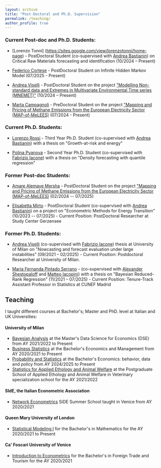 ```yaml
---
layout: archive
title: "Post-Doctoral and Ph.D. Supervision"
permalink: /teaching/
author_profile: true
---
```


### Current Post-doc and Ph.D. Students:

* [Lorenzo Tonni] (https://sites.google.com/view/lorenzotonni/home-page) - PostDoctoral Student (co-supervised with [Andrea Bastianin](https://sites.google.com/view/andrea-bastianin)) on Critical Raw Materials forecasting and identification (10/2024 – Present)

* [Federico Cortese](https://www.unimi.it/it/ugov/person/federico-cortese) - PostDoctoral Student on Infinite Hidden Markov Model (07/2025 - Present)

* [Andrea Viselli](https://andreaviselli.github.io) - PostDoctoral Student on the project ["Modelling Non-standard data and Extremes in Multivariate Environmental Time series (MNEMET)"](https://rossiniluca.github.io/Mnemet/) (10/2024 – Present)

* [Marta Campagnoli](https://www.unimi.it/it/ugov/person/marta-campagnoli) - PreDoctoral Student on the project ["Mapping and Pricing of Methane Emissions from the European Electricity Sector (MAP-of-MeLEES)](https://rossiniluca.github.io/MAP-of-MeLEES/) (07/2024 - Present)

### Current Ph.D. Students:

* [Lorenzo Rossi](https://www.linkedin.com/in/lorenzo-rossi-227979168/) - Third Year Ph.D. Student (co-supervised with [Andrea Bastianin](https://sites.google.com/view/andrea-bastianin)) with a thesis on "Growth-at-risk and energy" 

* [Polina Pyanova](https://www.linkedin.com/in/polina-pyanova-446558250/?originalSubdomain=it) - Second Year Ph.D. Student (co-supervised with [Fabrizio Iacone](https://www.unimi.it/it/ugov/person/fabrizio-iacone)) with a thesis on "Density forecasting with quantile regression"

### Former Post-doc Students:

* [Amare Alemaye Mersha](https://sites.google.com/view/amare-alemaye-mersha) - PostDoctoral Student on the project ["Mapping and Pricing of Methane Emissions from the European Electricity Sector (MAP-of-MeLEES)](https://rossiniluca.github.io/MAP-of-MeLEES/) (02/2024 -- 07/2025)
  
* [Elisabetta Mirto](https://sites.google.com/view/elisabettamirto) - PostDoctoral Student (co-supervised with [Andrea Bastianin](https://sites.google.com/view/andrea-bastianin)) on a project on "Econometric Methods for Energy Transition" (10/2023 -- 07/2025) - Current Position: PostDoctoral Researcher at Study Center Gerzensee

### Former Ph.D. Students:

* [Andrea Viselli](https://andreaviselli.github.io) (co-supervised with [Fabrizio Iacone](https://www.unimi.it/it/ugov/person/fabrizio-iacone)) thesis at University of Milan on "Nowcasting and forecast evaluation under large instabilities" (09/2021 – 02/2025) - Current Position: Postdoctoral Researcher at University of Milan.

* [Maria Fernanda Pintado Serrano](https://www.qmul.ac.uk/maths/profiles/pintadoserranom.html) - (co-supervised with [Alexander Shestopaloff](https://www.qmul.ac.uk/maths/profiles/shestopaloffa.html) and [Matteo Iacopini](https://matteoiacopini.github.io)) with a thesis on "Bayesian Reduced-Rank Regression" (11/2021 – 07/2025) - Current Position: Tenure-Track Assistant Professor in Statistics at CUNEF Madrid

Teaching
-----

I taught different courses at Bachelor's; Master and PhD. level at Italian and UK Universities:

#### University of Milan
* [Bayesian Analysis](https://www.unimi.it/it/corsi/insegnamenti-dei-corsi-di-laurea/2022/bayesian-analysis) at the Master's Data Science for Economics (DSE) from AY 2021/2022 to Present
* [Business Statistics](https://www.unimi.it/it/corsi/insegnamenti-dei-corsi-di-laurea/2022/bayesian-analysis) at the Bachelor's Economics and Management from AY 2020/2021 to Present
* [Probability and Statistics](https://www.unimi.it/it/corsi/insegnamenti-dei-corsi-di-laurea/2025/probability-and-statistics) at the Bachelor's Economics: behavior, data and policy from AY 2024/2025 to Present
* [Statistics for Applied Ethology and Animal Welfare]() at the Postgraduate School of Applied Ethology and Animal Welfare in  Veterinary specialization school for the AY 2021/2022

#### SIdE, the Italian Econometric Association
* [Network Econometrics](https://www.side-iea.it/events/courses/network-econometrics-2023) SiDE Summer School taught in Venice from AY 2020/2021

#### Queen Mary University of London
* [Statistical Modeling I]() for the Bachelor's in Mathematics  for the AY 2020/2021 to Present

#### Ca' Foscari University of Venice
* [Introduction to Econometrics]() for the Bachelor's in Foreign Trade and Tourism for the AY 2020/2021
